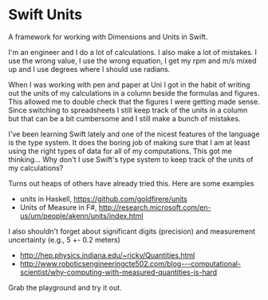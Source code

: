 # Swift Units
A framework for working with Dimensions and Units in Swift.

I'm an engineer and I do a lot of calculations. I also make a lot of mistakes. I use the wrong value, I use the wrong equation, I get my rpm and m/s mixed up and I use degrees where I should use radians. 

When I was working with pen and paper at Uni I got in the habit of writing out the units of my calculations in a column beside the formulas and figures. This allowed me to double check that the figures I were getting made sense. Since switching to spreadsheets I still keep track of the units in a column but that can be a bit cumbersome and I still make a bunch of mistakes. 

I've been learning Swift lately and one of the nicest features of the language is the type system. It does the boring job of making sure that I am at least using the right types of data for all of my computations. This got me thinking... Why don't I use Swift's type system to keep track of the units of my calculations?

Turns out heaps of others have already tried this. Here are some examples
- units in Haskell, <https://github.com/goldfirere/units>
- Units of Measure in F#, <http://research.microsoft.com/en-us/um/people/akenn/units/index.html>

I also shouldn't forget about significant digits (precision) and measurement uncertainty (e.g., 5 +- 0.2 meters) 
- http://hep.physics.indiana.edu/~rickv/Quantities.html
- http://www.roboticsengineeringcte502.com/blog---computational-scientist/why-computing-with-measured-quantities-is-hard

Grab the playground and try it out.